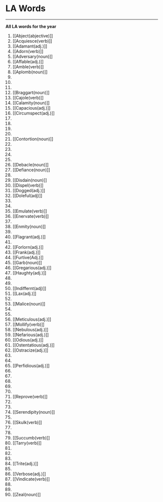 # LA Words
---

**All LA words for the year**

1. [[Abject(abjective)]]
2. [[Acquiesce(verb)]]
3. [[Adamant(adj.)]]
4. [[Adorn(verb)]]
5. [[Adversary(noun)]]
6. [[Affable(adj.)]]
7. [[Amble(verb)]]
8. [[Aplomb(noun)]]
9. 
10. 
11. 
12. [[Braggart(noun)]]
13. [[Cajole(verb)]]
14. [[Calamity(noun)]]
15. [[Capacious(adj.)]]
16. [[Circumspect(adj.)]]
17. 
18. 
19. 
20. 
21. [[Contortion(noun)]]
22. 
23. 
24. 
25. 
26. [[Debacle(noun)]]
27. [[Defiance(noun)]]
28. 
29. [[Disdain(noun)]]
30. [[Dispel(verb)]]
31. [[Dogged(adj.)]]
32. [[Doleful(adj)]]
33. 
34. 
35. [[Emulate(verb)]]
36. [[Enervate(verb)]] 
37. 
38. [[Enmity(noun)]]
39. 
40. [[Flagrant(adj.)]]
41. 
42. [[Forlorn(adj.)]]
43. [[Frank(adj.)]]
44. [[Furtive(Adj.)]]
45. [[Garb(noun)]]
46. [[Gregarious(adj.)]] 
47. [[Haughty(adj.)]]
48. 
49. 
50. [[Indiffernt(adj)]]
51. [[Lax(adj.)]] 
52. 
53. [[Malice(noun)]] 
54. 
55. 
56. [[Meticulous(adj.)]]
57. [[Mollify(verb)]]
58. [[Nebulous(adj.)]]
59. [[Nefarious(adj.)]]
60. [[Odious(adj.)]]
61. [[Ostentatious(adj.)]] 
62. [[Ostracize(adj.)]]
63. 
64. 
65. [[Perfidious(adj.)]]
66. 
67. 
68. 
69. 
70. 
71. [[Reprove(verb)]]
72. 
73. 
74. [[Serendipity(noun)]]
75. 
76. [[Skulk(verb)]]
77. 
78. 
79. [[Succumb(verb)]]
80. [[Tarry(verb)]]
81. 
82. 
83. 
84. [[Trite(adj.)]]
85. 
86. [[Verbose(adj.)]]
87. [[Vindicate(verb)]]
88. 
89. 
90. [[Zeal(noun)]]

